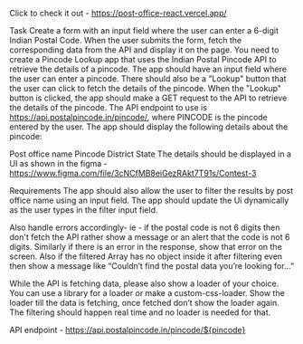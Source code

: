 Click to check it out - https://post-office-react.vercel.app/

Task
Create a form with an input field where the user can enter a 6-digit Indian Postal Code. When the user submits the form, fetch the corresponding data from the API and display it on the page.
You need to create a Pincode Lookup app that uses the Indian Postal Pincode API to retrieve the details of a pincode.
The app should have an input field where the user can enter a pincode. There should also be a "Lookup" button that the user can click to fetch the details of the pincode.
When the "Lookup" button is clicked, the app should make a GET request to the API to retrieve the details of the pincode. The API endpoint to use is
https://api.postalpincode.in/pincode/<PINCODE>, where PINCODE is the pincode entered by the user.
The app should display the following details about the pincode:

Post office name
Pincode
District
State
The details should be displayed in a UI as shown in the figma -
https://www.figma.com/file/3cNCfMB8eiGezRAkt7T91s/Contest-3

Requirements
The app should also allow the user to filter the results by post office name using an input field. The app should update the Ui dynamically as the user types in the filter input field.


Also handle errors accordingly- ie - if the postal code is not 6 digits then don't fetch the API rather show a message or an alert that the code is not 6 digits. Similarly if there is an error in the response, show that error on the screen. Also if the filtered Array has no object inside it after filtering even then show a message like “Couldn’t find the postal data you’re looking for…”


While the API is fetching data, please also show a loader of your choice. You can use a library for a loader or make a custom-css-loader. Show the loader till the data is fetching, once fetched don’t show the loader again. The filtering should happen real time and no loader is needed for that.


API endpoint - https://api.postalpincode.in/pincode/${pincode}
